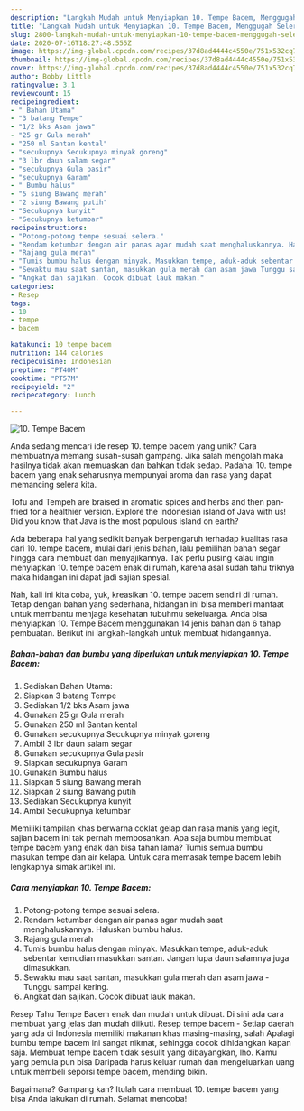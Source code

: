 ```yaml
---
description: "Langkah Mudah untuk Menyiapkan 10. Tempe Bacem, Menggugah Selera"
title: "Langkah Mudah untuk Menyiapkan 10. Tempe Bacem, Menggugah Selera"
slug: 2800-langkah-mudah-untuk-menyiapkan-10-tempe-bacem-menggugah-selera
date: 2020-07-16T18:27:48.555Z
image: https://img-global.cpcdn.com/recipes/37d8ad4444c4550e/751x532cq70/10-tempe-bacem-foto-resep-utama.jpg
thumbnail: https://img-global.cpcdn.com/recipes/37d8ad4444c4550e/751x532cq70/10-tempe-bacem-foto-resep-utama.jpg
cover: https://img-global.cpcdn.com/recipes/37d8ad4444c4550e/751x532cq70/10-tempe-bacem-foto-resep-utama.jpg
author: Bobby Little
ratingvalue: 3.1
reviewcount: 15
recipeingredient:
- " Bahan Utama"
- "3 batang Tempe"
- "1/2 bks Asam jawa"
- "25 gr Gula merah"
- "250 ml Santan kental"
- "secukupnya Secukupnya minyak goreng"
- "3 lbr daun salam segar"
- "secukupnya Gula pasir"
- "secukupnya Garam"
- " Bumbu halus"
- "5 siung Bawang merah"
- "2 siung Bawang putih"
- "Secukupnya kunyit"
- "Secukupnya ketumbar"
recipeinstructions:
- "Potong-potong tempe sesuai selera."
- "Rendam ketumbar dengan air panas agar mudah saat menghaluskannya. Haluskan bumbu halus."
- "Rajang gula merah"
- "Tumis bumbu halus dengan minyak. Masukkan tempe, aduk-aduk sebentar kemudian masukkan santan. Jangan lupa daun salamnya juga dimasukkan."
- "Sewaktu mau saat santan, masukkan gula merah dan asam jawa Tunggu sampai kering."
- "Angkat dan sajikan. Cocok dibuat lauk makan."
categories:
- Resep
tags:
- 10
- tempe
- bacem

katakunci: 10 tempe bacem 
nutrition: 144 calories
recipecuisine: Indonesian
preptime: "PT40M"
cooktime: "PT57M"
recipeyield: "2"
recipecategory: Lunch

---
```



![10. Tempe Bacem](https://img-global.cpcdn.com/recipes/37d8ad4444c4550e/751x532cq70/10-tempe-bacem-foto-resep-utama.jpg)

Anda sedang mencari ide resep 10. tempe bacem yang unik? Cara membuatnya memang susah-susah gampang. Jika salah mengolah maka hasilnya tidak akan memuaskan dan bahkan tidak sedap. Padahal 10. tempe bacem yang enak seharusnya mempunyai aroma dan rasa yang dapat memancing selera kita.

Tofu and Tempeh are braised in aromatic spices and herbs and then pan-fried for a healthier version. Explore the Indonesian island of Java with us! Did you know that Java is the most populous island on earth?

Ada beberapa hal yang sedikit banyak berpengaruh terhadap kualitas rasa dari 10. tempe bacem, mulai dari jenis bahan, lalu pemilihan bahan segar hingga cara membuat dan menyajikannya. Tak perlu pusing kalau ingin menyiapkan 10. tempe bacem enak di rumah, karena asal sudah tahu triknya maka hidangan ini dapat jadi sajian spesial.


Nah, kali ini kita coba, yuk, kreasikan 10. tempe bacem sendiri di rumah. Tetap dengan bahan yang sederhana, hidangan ini bisa memberi manfaat untuk membantu menjaga kesehatan tubuhmu sekeluarga. Anda bisa menyiapkan 10. Tempe Bacem menggunakan 14 jenis bahan dan 6 tahap pembuatan. Berikut ini langkah-langkah untuk membuat hidangannya.

<!--inarticleads1-->

##### Bahan-bahan dan bumbu yang diperlukan untuk menyiapkan 10. Tempe Bacem:

1. Sediakan  Bahan Utama:
1. Siapkan 3 batang Tempe
1. Sediakan 1/2 bks Asam jawa
1. Gunakan 25 gr Gula merah
1. Gunakan 250 ml Santan kental
1. Gunakan secukupnya Secukupnya minyak goreng
1. Ambil 3 lbr daun salam segar
1. Gunakan secukupnya Gula pasir
1. Siapkan secukupnya Garam
1. Gunakan  Bumbu halus
1. Siapkan 5 siung Bawang merah
1. Siapkan 2 siung Bawang putih
1. Sediakan Secukupnya kunyit
1. Ambil Secukupnya ketumbar


Memiliki tampilan khas berwarna coklat gelap dan rasa manis yang legit, sajian bacem ini tak pernah membosankan. Apa saja bumbu membuat tempe bacem yang enak dan bisa tahan lama? Tumis semua bumbu masukan tempe dan air kelapa. Untuk cara memasak tempe bacem lebih lengkapnya simak artikel ini. 

<!--inarticleads2-->

##### Cara menyiapkan 10. Tempe Bacem:

1. Potong-potong tempe sesuai selera.
1. Rendam ketumbar dengan air panas agar mudah saat menghaluskannya. Haluskan bumbu halus.
1. Rajang gula merah
1. Tumis bumbu halus dengan minyak. Masukkan tempe, aduk-aduk sebentar kemudian masukkan santan. Jangan lupa daun salamnya juga dimasukkan.
1. Sewaktu mau saat santan, masukkan gula merah dan asam jawa - Tunggu sampai kering.
1. Angkat dan sajikan. Cocok dibuat lauk makan.


Resep Tahu Tempe Bacem enak dan mudah untuk dibuat. Di sini ada cara membuat yang jelas dan mudah diikuti. Resep tempe bacem - Setiap daerah yang ada di Indonesia memiliki makanan khas masing-masing, salah Apalagi bumbu tempe bacem ini sangat nikmat, sehingga cocok dihidangkan kapan saja. Membuat tempe bacem tidak sesulit yang dibayangkan, lho. Kamu yang pemula pun bisa Daripada harus keluar rumah dan mengeluarkan uang untuk membeli seporsi tempe bacem, mending bikin. 

Bagaimana? Gampang kan? Itulah cara membuat 10. tempe bacem yang bisa Anda lakukan di rumah. Selamat mencoba!
